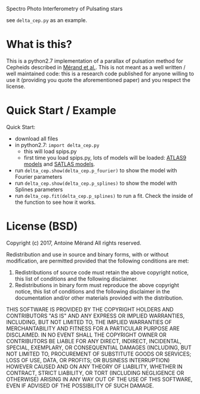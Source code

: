 Spectro Photo Interferometry of Pulsating stars

see `delta_cep.py` as an example.

# What is this?

This is a python2.7 implementation of a parallax of pulsation method for Cepheids described in [Mérand et al.](http://adsabs.harvard.edu/abs/2015A%26A...584A..80M). This is not meant as a well written / well maintained code: this is a research code published for anyone willing to use it (providing you quote the aforementioned paper) and you respect the license.

# Quick Start / Example

Quick Start:
 - download all files
 - in python2.7: `import delta_cep.py`
   - this will load spips.py
   - first time you load spips.py, lots of models will be loaded: [ATLAS9 models](http://wwwuser.oats.inaf.it/castelli/grids.html) and [SATLAS models](http://cdsarc.u-strasbg.fr/viz-bin/Cat?J/A%2bA/554/A98).
 - run `delta_cep.show(delta_cep.p_fourier)` to show the model with Fourier parameters
 - run `delta_cep.show(delta_cep.p_splines)` to show the model with Splines parameters
 - run `delta_cep.fit(delta_cep.p_splines)` to run a fit. Check the inside of the function to see how it works.

# License (BSD)

Copyright (c) 2017, Antoine Mérand
All rights reserved.

Redistribution and use in source and binary forms, with or without
modification, are permitted provided that the following conditions are met:

1. Redistributions of source code must retain the above copyright notice, this
   list of conditions and the following disclaimer.
2. Redistributions in binary form must reproduce the above copyright notice,
   this list of conditions and the following disclaimer in the documentation
   and/or other materials provided with the distribution.

THIS SOFTWARE IS PROVIDED BY THE COPYRIGHT HOLDERS AND CONTRIBUTORS "AS IS" AND
ANY EXPRESS OR IMPLIED WARRANTIES, INCLUDING, BUT NOT LIMITED TO, THE IMPLIED
WARRANTIES OF MERCHANTABILITY AND FITNESS FOR A PARTICULAR PURPOSE ARE
DISCLAIMED. IN NO EVENT SHALL THE COPYRIGHT OWNER OR CONTRIBUTORS BE LIABLE FOR
ANY DIRECT, INDIRECT, INCIDENTAL, SPECIAL, EXEMPLARY, OR CONSEQUENTIAL DAMAGES
(INCLUDING, BUT NOT LIMITED TO, PROCUREMENT OF SUBSTITUTE GOODS OR SERVICES;
LOSS OF USE, DATA, OR PROFITS; OR BUSINESS INTERRUPTION) HOWEVER CAUSED AND
ON ANY THEORY OF LIABILITY, WHETHER IN CONTRACT, STRICT LIABILITY, OR TORT
(INCLUDING NEGLIGENCE OR OTHERWISE) ARISING IN ANY WAY OUT OF THE USE OF THIS
SOFTWARE, EVEN IF ADVISED OF THE POSSIBILITY OF SUCH DAMAGE.

